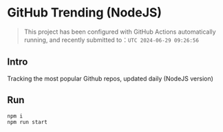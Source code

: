 # GitHub Trending (NodeJS)

> This project has been configured with GitHub Actions automatically running, and recently submitted to：`UTC 2024-06-29 09:26:56`

## Intro

Tracking the most popular Github repos, updated daily (NodeJS version)

## Run

```bash
npm i
npm run start
```
